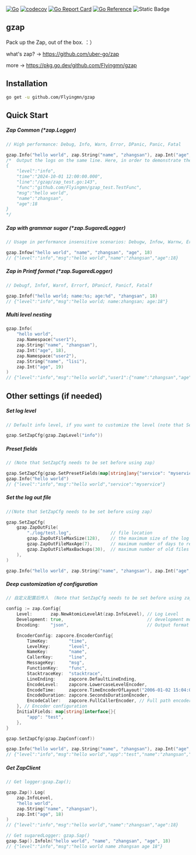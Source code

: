 [![Go](https://github.com/Flyingmn/gzap/actions/workflows/go.yml/badge.svg)](https://github.com/Flyingmn/gzap/actions/workflows/go.yml) [![codecov](https://codecov.io/github/Flyingmn/gzap/graph/badge.svg?token=I829UGIO29)](https://codecov.io/github/Flyingmn/gzap) [![Go Report Card](https://goreportcard.com/badge/github.com/Flyingmn/gzap)](https://goreportcard.com/report/github.com/Flyingmn/gzap) [![Go Reference](https://pkg.go.dev/badge/github.com/Flyingmn/gzap.svg)](https://pkg.go.dev/github.com/Flyingmn/gzap) ![Static Badge](https://img.shields.io/badge/License-MIT-blue)

## gzap

Pack up the Zap, out of the box. ：）

what's zap? -> https://github.com/uber-go/zap

more -> https://pkg.go.dev/github.com/Flyingmn/gzap

## Installation

```bash
go get -u github.com/Flyingmn/gzap
```

## Quick Start

##### Zap Common (*zap.Logger)
```go
// High performance: Debug, Info, Warn, Error, DPanic, Panic, Fatal

gzap.Info("hello world", zap.String("name", "zhangsan"), zap.Int("age", 18))
/*  Output the logs on the same line. Here, in order to demonstrate the formatting of JSON
{
    "level":"info",
    "time":"2024-10-01 12:00:00.000",
    "line":"/gzap/zap_test.go:143",
    "func":"github.com/Flyingmn/gzap_test.TestFunc",
    "msg":"hello world",
    "name":"zhangsan",
    "age":18
}
*/
```

##### Zap with grammar sugar (*zap.SugaredLogger)
```go
// Usage in performance insensitive scenarios: Debugw, Infow, Warnw, Errorw, DPanicw, Panicw, Fatalw

gzap.Infow("hello world", "name", "zhangsan", "age", 18)
// {"level":"info","msg":"hello world","name":"zhangsan","age":18}
```


##### Zap in Printf format (*zap.SugaredLogger)
```go
// Debugf, Infof, Warnf, Errorf, DPanicf, Panicf, Fatalf

gzap.Infof("hello world; name:%s; age:%d", "zhangsan", 18)
// {"level":"info","msg":"hello world; name:zhangsan; age:18"}
```

##### Multi level nesting
```go
gzap.Info(
    "hello world", 
    zap.Namespace("user1"), 
    zap.String("name", "zhangsan"), 
    zap.Int("age", 18), 
    zap.Namespace("user2"), 
    zap.String("name", "lisi"), 
    zap.Int("age", 19)
)
// {"level":"info","msg":"hello world","user1":{"name":"zhangsan","age":18}}
```



## Other settings (if needed)

##### Set log level
```go
// Default info level, if you want to customize the level (note that SetZapCfg needs to be set before using logs)

gzap.SetZapCfg(gzap.ZapLevel("info"))
```

##### Preset fields
```go
// (Note that SetZapCfg needs to be set before using zap）

gzap.SetZapCfg(gzap.SetPresetFields(map[string]any{"service": "myservice"}))
gzap.Info("hello world")
// {"level":"info","msg":"hello world","service":"myservice"}
```

##### Set the log out file
```go
//(Note that SetZapCfg needs to be set before using zap）

gzap.SetZapCfg(
    gzap.ZapOutFile(
        "./log/test.log",               // file location
        gzap.ZapOutFileMaxSize(128),    // the maximum size of the log file (in MB)
        gzap.ZapOutFileMaxAge(7),       // maximum number of days to retain old files
        gzap.ZapOutFileMaxBackups(30),  // maximum number of old files retained
    ),
)

gzap.Info("hello world", zap.String("name", "zhangsan"), zap.Int("age", 18))
```

##### Deep customization of configuration
```go
// 自定义配置后传入  (Note that SetZapCfg needs to be set before using zap）

config := zap.Config{
    Level:       zap.NewAtomicLevelAt(zap.InfoLevel), // Log Level
    Development: true,                                // development mode, stack trace
    Encoding:    "json",                              // Output format console or JSON

    EncoderConfig: zapcore.EncoderConfig{
        TimeKey:        "time",
        LevelKey:       "level",
        NameKey:        "name",
        CallerKey:      "line",
        MessageKey:     "msg",
        FunctionKey:    "func",
        StacktraceKey:  "stacktrace",
        LineEnding:     zapcore.DefaultLineEnding,
        EncodeLevel:    zapcore.LowercaseLevelEncoder,                         //Lowercase encoder
        EncodeTime:     zapcore.TimeEncoderOfLayout("2006-01-02 15:04:05.000"),//Define time format
        EncodeDuration: zapcore.SecondsDurationEncoder,
        EncodeCaller:   zapcore.FullCallerEncoder, // Full path encoder
    }, // Encoder configuration
    InitialFields: map[string]interface{}{
        "app": "test",
    },
}

gzap.SetZapCfg(gzap.ZapConf(conf))

gzap.Info("hello world", zap.String("name", "zhangsan"), zap.Int("age", 18))
// {"level":"info","msg":"hello world","app":"test","name":"zhangsan","age":18}
```

##### Get ZapClient
```go
// Get logger:gzap.Zap(); 

gzap.Zap().Log(
    zap.InfoLevel, 
    "hello world", 
    zap.String("name", "zhangsan"), 
    zap.Int("age", 18)
)
// {"level":"info","msg":"hello world","name":"zhangsan","age":18}

// Get sugaredLogger: gzap.Sap()
gzap.Sap().Infoln("hello world", "name", "zhangsan", "age", 18)
// {"level":"info","msg":"hello world name zhangsan age 18"}
```
